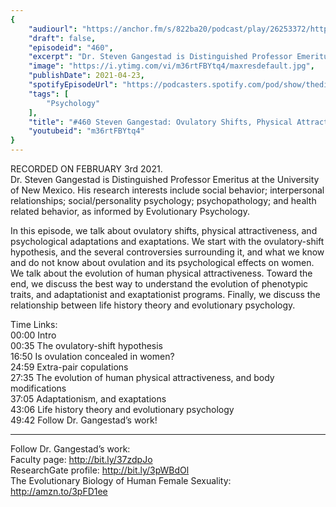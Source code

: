 ```yaml
---
{
	"audiourl": "https://anchor.fm/s/822ba20/podcast/play/26253372/https%3A%2F%2Fd3ctxlq1ktw2nl.cloudfront.net%2Fstaging%2F2021-1-5%2Fc63d5829-d724-efe6-ad84-d218d37c293d.m4a",
	"draft": false,
	"episodeid": "460",
	"excerpt": "Dr. Steven Gangestad is Distinguished Professor Emeritus at the University of New Mexico. His research interests include social behavior; interpersonal relationships; social/personality psychology; psychopathology; and health related behavior, as informed by Evolutionary Psychology.",
	"image": "https://i.ytimg.com/vi/m36rtFBYtq4/maxresdefault.jpg",
	"publishDate": 2021-04-23,
	"spotifyEpisodeUrl": "https://podcasters.spotify.com/pod/show/thedissenter/episodes/460-Steven-Gangestad-Ovulatory-shifts--physical-attractiveness--and-psychological-adaptations-epvmjs",
	"tags": [
		"Psychology"
	],
	"title": "#460 Steven Gangestad: Ovulatory Shifts, Physical Attractiveness, and Psychological Adaptations",
	"youtubeid": "m36rtFBYtq4"
}
---
```

RECORDED ON FEBRUARY 3rd 2021.  
Dr. Steven Gangestad is Distinguished Professor Emeritus at the University of New Mexico. His research interests include social behavior; interpersonal relationships; social/personality psychology; psychopathology; and health related behavior, as informed by Evolutionary Psychology.

In this episode, we talk about ovulatory shifts, physical attractiveness, and psychological adaptations and exaptations. We start with the ovulatory-shift hypothesis, and the several controversies surrounding it, and what we know and do not know about ovulation and its psychological effects on women. We talk about the evolution of human physical attractiveness. Toward the end, we discuss the best way to understand the evolution of phenotypic traits, and adaptationist and exaptationist programs. Finally, we discuss the relationship between life history theory and evolutionary psychology.

Time Links:  
<time>00:00</time> Intro  
<time>00:35</time> The ovulatory-shift hypothesis  
<time>16:50</time> Is ovulation concealed in women?  
<time>24:59</time> Extra-pair copulations  
<time>27:35</time> The evolution of human physical attractiveness, and body modifications  
<time>37:05</time> Adaptationism, and exaptations  
<time>43:06</time> Life history theory and evolutionary psychology  
<time>49:42</time> Follow Dr. Gangestad’s work!

---

Follow Dr. Gangestad’s work:  
Faculty page: http://bit.ly/37zdpJo  
ResearchGate profile: http://bit.ly/3pWBdOl  
The Evolutionary Biology of Human Female Sexuality: http://amzn.to/3pFD1ee
